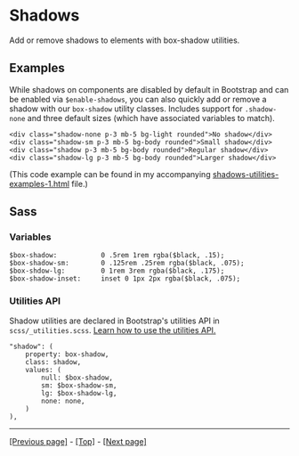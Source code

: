 # Shadows

Add or remove shadows to elements with box-shadow utilities.

## Examples

While shadows on components are disabled by default in Bootstrap and can be enabled via `$enable-shadows`, you can also quickly add or remove a shadow with our `box-shadow` utility classes. Includes support for `.shadow-none` and three default sizes (which have associated variables to match).
```
<div class="shadow-none p-3 mb-5 bg-light rounded">No shadow</div>
<div class="shadow-sm p-3 mb-5 bg-body rounded">Small shadow</div>
<div class="shadow p-3 mb-5 bg-body rounded">Regular shadow</div>
<div class="shadow-lg p-3 mb-5 bg-body rounded">Larger shadow</div>
```
(This code example can be found in my accompanying [shadows-utilities-examples-1.html](https://github.com/AndrewSRea/My_Learning_Port/blob/main/Bootstrap/Utilities/Shadows/shadows-utilities-examples-1.html) file.)

## Sass

### Variables

```
$box-shadow:           0 .5rem 1rem rgba($black, .15);
$box-shadow-sm:        0 .125rem .25rem rgba($black, .075);
$box-shdow-lg:         0 1rem 3rem rgba($black, .175);
$box-shadow-inset:     inset 0 1px 2px rgba($black, .075);
```

### Utilities API

Shadow utilities are declared in Bootstrap's utilities API in `scss/_utilities.scss`. [Learn how to use the utilities API.](https://github.com/AndrewSRea/My_Learning_Port/tree/main/Bootstrap/Utilities/API#using-the-api)
```
"shadow": (
    property: box-shadow,
    class: shadow,
    values: (
        null: $box-shadow,
        sm: $box-shadow-sm,
        lg: $box-shadow-lg,
        none: none,
    )
),
```

<hr>

[[Previous page]](https://github.com/AndrewSRea/My_Learning_Port/tree/main/Bootstrap/Utilities/Position#position) - [[Top]](https://github.com/AndrewSRea/My_Learning_Port/tree/main/Bootstrap/Utilities/Shadows#shadows) - [[Next page]](https://github.com/AndrewSRea/My_Learning_Port/tree/main/Bootstrap/Utilities/Sizing#sizing)